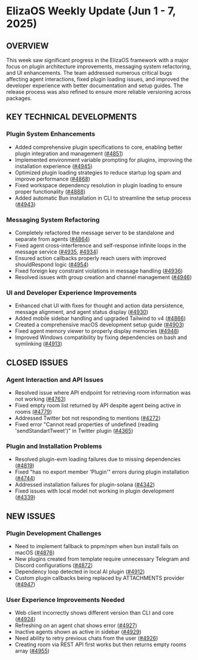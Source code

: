 # ElizaOS Weekly Update (Jun 1 - 7, 2025)

## OVERVIEW
This week saw significant progress in the ElizaOS framework with a major focus on plugin architecture improvements, messaging system refactoring, and UI enhancements. The team addressed numerous critical bugs affecting agent interactions, fixed plugin loading issues, and improved the developer experience with better documentation and setup guides. The release process was also refined to ensure more reliable versioning across packages.

## KEY TECHNICAL DEVELOPMENTS

### Plugin System Enhancements
- Added comprehensive plugin specifications to core, enabling better plugin integration and management ([#4851](https://github.com/elizaos/eliza/pull/4851))
- Implemented environment variable prompting for plugins, improving the installation experience ([#4945](https://github.com/elizaos/eliza/pull/4945))
- Optimized plugin loading strategies to reduce startup log spam and improve performance ([#4868](https://github.com/elizaos/eliza/pull/4868))
- Fixed workspace dependency resolution in plugin loading to ensure proper functionality ([#4888](https://github.com/elizaos/eliza/pull/4888))
- Added automatic Bun installation in CLI to streamline the setup process ([#4943](https://github.com/elizaos/eliza/pull/4943))

### Messaging System Refactoring
- Completely refactored the message server to be standalone and separate from agents ([#4864](https://github.com/elizaos/eliza/pull/4864))
- Fixed agent cross-interference and self-response infinite loops in the message service ([#4935](https://github.com/elizaos/eliza/pull/4935), [#4934](https://github.com/elizaos/eliza/pull/4934))
- Ensured action callbacks properly reach users with improved shouldRespond logic ([#4954](https://github.com/elizaos/eliza/pull/4954))
- Fixed foreign key constraint violations in message handling ([#4936](https://github.com/elizaos/eliza/pull/4936))
- Resolved issues with group creation and channel management ([#4946](https://github.com/elizaos/eliza/pull/4946))

### UI and Developer Experience Improvements
- Enhanced chat UI with fixes for thought and action data persistence, message alignment, and agent status display ([#4930](https://github.com/elizaos/eliza/pull/4930))
- Added mobile sidebar handling and upgraded Tailwind to v4 ([#4866](https://github.com/elizaos/eliza/pull/4866))
- Created a comprehensive macOS development setup guide ([#4903](https://github.com/elizaos/eliza/pull/4903))
- Fixed agent memory viewer to properly display memories ([#4948](https://github.com/elizaos/eliza/pull/4948))
- Improved Windows compatibility by fixing dependencies on bash and symlinking ([#4913](https://github.com/elizaos/eliza/pull/4913))

## CLOSED ISSUES

### Agent Interaction and API Issues
- Resolved issue where API endpoint for retrieving room information was not working ([#4763](https://github.com/elizaos/eliza/issues/4763))
- Fixed empty room list returned by API despite agent being active in rooms ([#4779](https://github.com/elizaos/eliza/issues/4779))
- Addressed Twitter bot not responding to mentions ([#4272](https://github.com/elizaos/eliza/issues/4272))
- Fixed error "Cannot read properties of undefined (reading 'sendStandartTweet')" in Twitter plugin ([#4365](https://github.com/elizaos/eliza/issues/4365))

### Plugin and Installation Problems
- Resolved plugin-evm loading failures due to missing dependencies ([#4819](https://github.com/elizaos/eliza/issues/4819))
- Fixed "has no export member 'Plugin'" errors during plugin installation ([#4744](https://github.com/elizaos/eliza/issues/4744))
- Addressed installation failures for plugin-solana ([#4342](https://github.com/elizaos/eliza/issues/4342))
- Fixed issues with local model not working in plugin development ([#4339](https://github.com/elizaos/eliza/issues/4339))

## NEW ISSUES

### Plugin Development Challenges
- Need to implement fallback to pnpm/npm when bun install fails on macOS ([#4876](https://github.com/elizaos/eliza/issues/4876))
- New plugins created from template require unnecessary Telegram and Discord configurations ([#4872](https://github.com/elizaos/eliza/issues/4872))
- Dependency loop detected in local AI plugin ([#4912](https://github.com/elizaos/eliza/issues/4912))
- Custom plugin callbacks being replaced by ATTACHMENTS provider ([#4947](https://github.com/elizaos/eliza/issues/4947))

### User Experience Improvements Needed
- Web client incorrectly shows different version than CLI and core ([#4924](https://github.com/elizaos/eliza/issues/4924))
- Refreshing on an agent chat shows error ([#4927](https://github.com/elizaos/eliza/issues/4927))
- Inactive agents shown as active in sidebar ([#4929](https://github.com/elizaos/eliza/issues/4929))
- Need ability to retry previous chats from the user ([#4926](https://github.com/elizaos/eliza/issues/4926))
- Creating room via REST API first works but then returns empty rooms array ([#4955](https://github.com/elizaos/eliza/issues/4955))